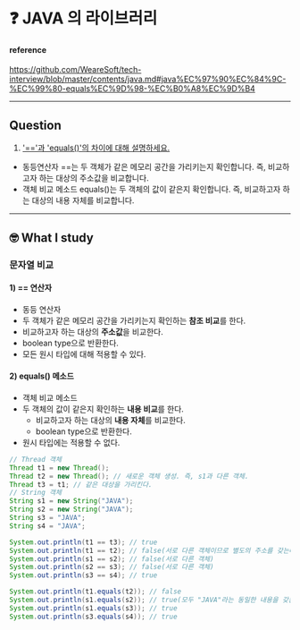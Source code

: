 # :question: JAVA 의 라이브러리

#### reference
https://github.com/WeareSoft/tech-interview/blob/master/contents/java.md#java%EC%97%90%EC%84%9C-%EC%99%80-equals%EC%9D%98-%EC%B0%A8%EC%9D%B4
<hr>

## Question
1. ['=='과 'equals()'의 차이에 대해 설명하세요.](#문자열-비교)
- 동등연산자 ==는 두 객체가 같은 메모리 공간을 가리키는지 확인합니다. 즉, 비교하고자 하는 대상의 주소값을 비교합니다.
- 객체 비교 메소드 equals()는 두 객체의 값이 같은지 확인합니다. 즉, 비교하고자 하는 대상의 내용 자체를 비교합니다.
<hr>

## :nerd_face:	What I study
### 문자열 비교
#### 1) == 연산자
- 동등 연산자
- 두 객체가 같은 메모리 공간을 가리키는지 확인하는 **참조 비교**를 한다.
- 비교하고자 하는 대상의 **주소값**을 비교한다.
- boolean type으로 반환한다.
- 모든 원시 타입에 대해 적용할 수 있다.
#### 2) equals() 메소드
- 객체 비교 메소드
- 두 객체의 값이 같은지 확인하는 **내용 비교**를 한다.
  - 비교하고자 하는 대상의 **내용 자체**를 비교한다.
  - boolean type으로 반환한다.
- 원시 타입에는 적용할 수 없다.

```java
// Thread 객체
Thread t1 = new Thread();
Thread t2 = new Thread(); // 새로운 객체 생성. 즉, s1과 다른 객체.
Thread t3 = t1; // 같은 대상을 가리킨다.
// String 객체
String s1 = new String("JAVA");
String s2 = new String("JAVA");
String s3 = "JAVA";
String s4 = "JAVA";

System.out.println(t1 == t3); // true
System.out.println(t1 == t2); // false(서로 다른 객체이므로 별도의 주소를 갖는다.)
System.out.println(s1 == s2); // false(서로 다른 객체)
System.out.println(s2 == s3); // false(서로 다른 객체)
System.out.println(s3 == s4); // true

System.out.println(t1.equals(t2)); // false
System.out.println(s1.equals(s2)); // true(모두 "JAVA"라는 동일한 내용을 갖는다.)
System.out.println(s1.equals(s3)); // true
System.out.println(s3.equals(s4)); // true
```